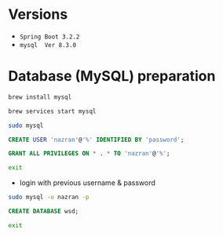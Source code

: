 # Versions
- `Spring Boot 3.2.2`
- `mysql  Ver 8.3.0`

# Database (MySQL) preparation
```bash
brew install mysql
```
```bash
brew services start mysql
```
```bash
sudo mysql
```
```sql
CREATE USER 'nazran'@'%' IDENTIFIED BY 'password';
```
```sql
GRANT ALL PRIVILEGES ON * . * TO 'nazran'@'%';
```
```bash
exit
```
- login with previous username & password
```bash
sudo mysql -u nazran -p
```
```sql
CREATE DATABASE wsd;
```
```bash
exit
```
# 


